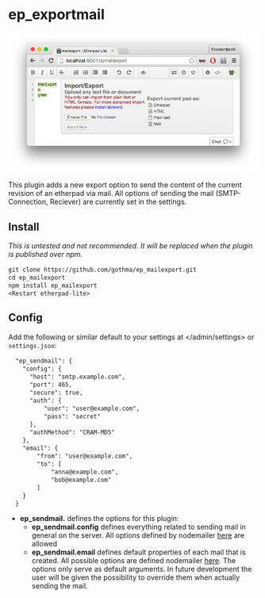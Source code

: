 ep_exportmail
=============

![Example use of ep_exportmail](static/screenshot.png)

This plugin adds a new export option to send the content of the current revision of an etherpad via mail. All options of sending the mail (SMTP-Connection, Reciever) are currently set in the settings.



## Install

*This is untested and not recommended. It will be replaced when the plugin is published over npm.*

    git clone https://github.com/gothma/ep_mailexport.git
    cd ep_mailexport
    npm install ep_mailexport
    <Restart etherpad-lite>


## Config

Add the following or similar default to your settings at </admin/settings> or `settings.json`:

```
  "ep_sendmail": {
    "config": {
      "host": "smtp.example.com",
      "port": 465,
      "secure": true,
      "auth": {
          "user": "user@example.com",
          "pass": "secret"
      },
      "authMethod": "CRAM-MD5"
    },
    "email": {
        "from": "user@example.com",
        "to": [
            "anna@example.com",
            "bob@example.com"
        ]
    }
  }
```

* **ep_sendmail.** defines the options for this plugin:
    - **ep_sendmail.config** defines everything related to sending mail in general on the server. All options defined by nodemailer [here](https://github.com/nodemailer/nodemailer#send-using-smtp) are allowed
    - **ep_sendmail.email** defines default properties of each mail that is created. All possible options are defined nodemailer [here](https://github.com/nodemailer/nodemailer#e-mail-message-fields). The options only serve as default arguments. In future development the user will be given the possibility to override them when actually sending the mail.
